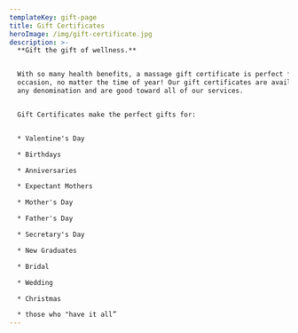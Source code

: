 ```yaml
---
templateKey: gift-page
title: Gift Certificates
heroImage: /img/gift-certificate.jpg
description: >-
  **Gift the gift of wellness.**


  With so many health benefits, a massage gift certificate is perfect for any
  occasion, no matter the time of year! Our gift certificates are available in
  any denomination and are good toward all of our services. 


  Gift Certificates make the perfect gifts for:


  * Valentine's Day

  * Birthdays

  * Anniversaries

  * Expectant Mothers

  * Mother's Day

  * Father's Day

  * Secretary's Day

  * New Graduates

  * Bridal

  * Wedding

  * Christmas

  * those who "have it all”
---
```



